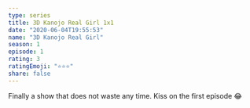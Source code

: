```yaml
--- 
type: series 
title: 3D Kanojo Real Girl 1x1 
date: "2020-06-04T19:55:53" 
name: "3D Kanojo Real Girl" 
season: 1 
episode: 1 
rating: 3 
ratingEmoji: "⭐️⭐️⭐️" 
share: false 
---
```


Finally a show that does not waste any time. Kiss on the first episode 😂

